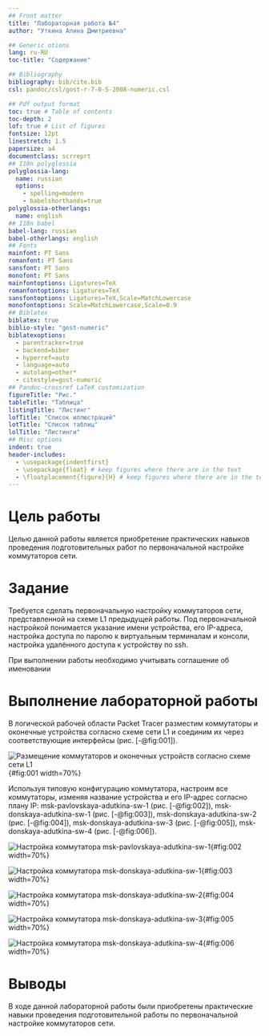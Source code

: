 ```yaml
---
## Front matter
title: "Лабораторная работа №4"
author: "Уткина Алина Дмитриевна"

## Generic otions
lang: ru-RU
toc-title: "Содержание"

## Bibliography
bibliography: bib/cite.bib
csl: pandoc/csl/gost-r-7-0-5-2008-numeric.csl

## Pdf output format
toc: true # Table of contents
toc-depth: 2
lof: true # List of figures
fontsize: 12pt
linestretch: 1.5
papersize: a4
documentclass: scrreprt
## I18n polyglossia
polyglossia-lang:
  name: russian
  options:
	- spelling=modern
	- babelshorthands=true
polyglossia-otherlangs:
  name: english
## I18n babel
babel-lang: russian
babel-otherlangs: english
## Fonts
mainfont: PT Sans
romanfont: PT Sans
sansfont: PT Sans
monofont: PT Sans
mainfontoptions: Ligatures=TeX
romanfontoptions: Ligatures=TeX
sansfontoptions: Ligatures=TeX,Scale=MatchLowercase
monofontoptions: Scale=MatchLowercase,Scale=0.9
## Biblatex
biblatex: true
biblio-style: "gost-numeric"
biblatexoptions:
  - parentracker=true
  - backend=biber
  - hyperref=auto
  - language=auto
  - autolang=other*
  - citestyle=gost-numeric
## Pandoc-crossref LaTeX customization
figureTitle: "Рис."
tableTitle: "Таблица"
listingTitle: "Листинг"
lofTitle: "Список иллюстраций"
lotTitle: "Список таблиц"
lolTitle: "Листинги"
## Misc options
indent: true
header-includes:
  - \usepackage{indentfirst}
  - \usepackage{float} # keep figures where there are in the text
  - \floatplacement{figure}{H} # keep figures where there are in the text
---
```


# Цель работы

Целью данной работы является приобретение практических навыков проведения подготовительных работ по первоначальной настройке коммутаторов сети.

# Задание 

Требуется сделать первоначальную настройку коммутаторов сети, представленной на схеме L1 предыдущей работы. Под первоначальной настройкой понимается указание имени устройства, его IP-адреса, настройка доступа по паролю к виртуальным терминалам и консоли, настройка удалённого доступа к устройству по ssh. 

При выполнении работы необходимо учитывать соглашение об именовании

# Выполнение лабораторной работы

В логической рабочей области Packet Tracer разместим коммутаторы и оконечные устройства согласно схеме сети L1 и соединим их через соответствующие интерфейсы (рис. [-@fig:001]).

![Размещение коммутаторов и оконечных устройств согласно схеме сети L1](image/1.jpg){#fig:001 width=70%}

Используя типовую конфигурацию коммутатора, настроим все коммутаторы, изменяя название устройства и его IP-адрес согласно плану IP: msk-pavlovskaya-adutkina-sw-1 (рис. [-@fig:002]), msk-donskaya-adutkina-sw-1 (рис. [-@fig:003]), msk-donskaya-adutkina-sw-2 (рис. [-@fig:004]), msk-donskaya-adutkina-sw-3 (рис. [-@fig:005]), msk-donskaya-adutkina-sw-4 (рис. [-@fig:006]).

![Настройка коммутатора msk-pavlovskaya-adutkina-sw-1](image/2.jpg){#fig:002 width=70%}

![Настройка коммутатора msk-donskaya-adutkina-sw-1](image/3.jpg){#fig:003 width=70%}

![Настройка коммутатора msk-donskaya-adutkina-sw-2](image/4.jpg){#fig:004 width=70%}

![Настройка коммутатора msk-donskaya-adutkina-sw-3](image/5.jpg){#fig:005 width=70%}

![Настройка коммутатора msk-donskaya-adutkina-sw-4](image/6.jpg){#fig:006 width=70%}

# Выводы

В ходе данной лабораторной работы были приобретены практические навыки проведения подготовительной работы по первоначальной настройке коммутаторов сети.
